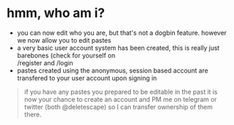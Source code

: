 # hmm, who am i?

* you can now edit who you are, but that's not a dogbin feature. however we now allow you to edit pastes
* a very basic user account system has been created, this is really just barebones (check for yourself on  
  /register and /login
* pastes created using the anonymous, session based account are transfered to your user account upon signing in
 >if you have any pastes you prepared to be editable in the past it is now your chance to create an account 
 >and PM me on telegram or twitter (both @deletescape) so I can transfer ownership of them there. 